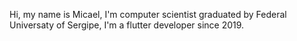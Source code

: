 Hi, my name is Micael, I'm computer scientist graduated by Federal Universaty of Sergipe, I'm a flutter developer since 2019.
